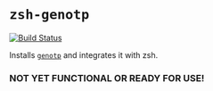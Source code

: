# `zsh-genotp`

[![Build Status](https://travis-ci.com/daveio/zsh-genotp.svg?branch=master)](https://travis-ci.com/daveio/zsh-genotp)


Installs [`genotp`][link-genotp] and integrates it with zsh.

### NOT YET FUNCTIONAL OR READY FOR USE!

[link-genotp]: https://github.com/daveio/genotp
